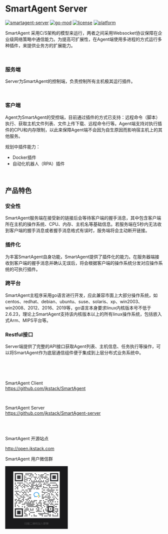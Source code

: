 # SmartAgent Server

[![smartagent-server](https://github.com/jkstack/smartagent-server/actions/workflows/build.yml/badge.svg)](https://github.com/jkstack/smartagent-server/actions/workflows/build.yml)
[![go-mod](https://img.shields.io/github/go-mod/go-version/jkstack/smartagent-server)](https://github.com/jkstack/smartagent-server)
[![license](https://img.shields.io/github/license/jkstack/smartagent-server)](https://www.gnu.org/licenses/agpl-3.0.txt)
[![platform](https://img.shields.io/badge/platform-linux-lightgrey.svg)](https://github.com/jkstack/smartagent-server)

SmartAgent 采用C/S架构的模型来运行，两者之间采用Websocket协议保障在企业级网络策略中通信能力。为提高可扩展性，在Agent端使用多进程的方式运行多种插件，来提供业务方的扩展能力。

<br>

### 服务端
Server为SmartAgent的控制端，负责控制所有主机极其运行插件。

<br>

### 客户端
Agent为SmartAgent的受控端，目前通过插件的方式已支持：远程命令（脚本）执行、获取主机文件列表、文件上传下载、远程命令行等。Agent端支持对执行插件的CPU和内存限制，以此来保障Agent端不会因为自生原因而影响宿主机上的其他服务。

规划中插件能力：  
- Docker插件  
- 自动化机器人（RPA）插件  


<br>

## 产品特色
### 安全性
SmartAgent服务端在接受新的链接后会等待客户端的握手消息，其中包含客户端所在主机的操作系统、CPU、内存、主机名等基础信息。若服务端在5秒内无法收到客户端的握手消息或者握手消息格式有误时，服务端将会主动断开链接。
<br>

### 插件化
为丰富SmartAgent自身功能，SmartAgent提供了插件化的能力。在服务器端接收到客户端的握手消息并确认无误后，将会根据客户端的操作系统分发对应操作系统的可执行插件。
<br>

### 跨平台
SmartAgent主程序采用go语言进行开发，应此兼容市面上大部分操作系统，如centos、redhat、debian、ubuntu、suse、solaris、xp、win2003、win2008、2012、2016、2019等，go语言本身要求linux内核版本号不低于2.6.23，理论上SmartAgent支持该内核版本以上的所有linux操作系统，包括嵌入式Arm、MIPS平台等。
<br>

### Restful接口
Server端提供了完整的API接口获取Agent列表、主机信息、任务执行等操作，可以将SmartAgent作为底层通信组件便于集成到上层分布式业务系统中。



<br>
<br>
<br>

SmartAgent Client   
https://github.com/jkstack/SmartAgent

<br>

SmartAgent Server   
https://github.com/jkstack/SmartAgent-server

<br>
<br>

SmartAgent 开源站点<br>

http://open.jkstack.com


SmartAgent 用户微信群

<img src="wechat_QR.jpg" height=200px weight=200px>